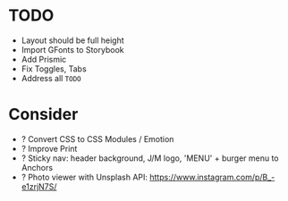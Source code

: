 # TODO

- Layout should be full height
- Import GFonts to Storybook
- Add Prismic
- Fix Toggles, Tabs
- Address all `TODO`

# Consider

- ? Convert CSS to CSS Modules / Emotion
- ? Improve Print
- ? Sticky nav: header background, J/M logo, 'MENU' + burger menu to Anchors
- ? Photo viewer with Unsplash API: https://www.instagram.com/p/B_-e1zrjN7S/
